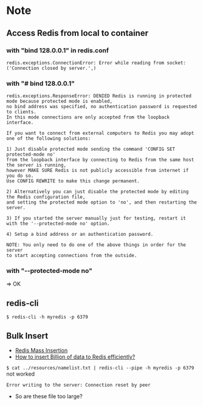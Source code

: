 # Note

## Access Redis from local to container

### with "bind 128.0.0.1" in redis.conf

```redis.exceptions.ConnectionError: Error while reading from socket: ('Connection closed by server.',)```


### with "# bind 128.0.0.1"

```
redis.exceptions.ResponseError: DENIED Redis is running in protected mode because protected mode is enabled, 
no bind address was specified, no authentication password is requested to clients. 
In this mode connections are only accepted from the loopback interface. 

If you want to connect from external computers to Redis you may adopt one of the following solutions:
 
1) Just disable protected mode sending the command 'CONFIG SET protected-mode no' 
from the loopback interface by connecting to Redis from the same host the server is running,
however MAKE SURE Redis is not publicly accessible from internet if you do so. 
Use CONFIG REWRITE to make this change permanent. 

2) Alternatively you can just disable the protected mode by editing the Redis configuration file, 
and setting the protected mode option to 'no', and then restarting the server. 

3) If you started the server manually just for testing, restart it with the '--protected-mode no' option. 

4) Setup a bind address or an authentication password. 

NOTE: You only need to do one of the above things in order for the server 
to start accepting connections from the outside.
```

### with "--protected-mode no"

=> OK

## redis-cli

`$ redis-cli -h myredis -p 6379`

## Bulk Insert

- [Redis Mass Insertion](https://redis.io/topics/mass-insert)
- [How to insert Billion of data to Redis efficiently?](https://stackoverflow.com/questions/32149626/how-to-insert-billion-of-data-to-redis-efficiently)

`$ cat ../resources/namelist.txt | redis-cli --pipe -h myredis -p 6379` not worked

```
Error writing to the server: Connection reset by peer
```

- So are these file too large?
